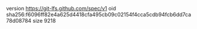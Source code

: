 version https://git-lfs.github.com/spec/v1
oid sha256:f6096ff82e4a625d4418cfa495cb09c02154f4cca5cdb94fcb6dd7ca78d08784
size 9218
